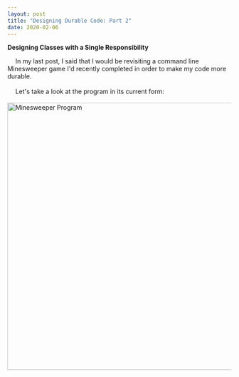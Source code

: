 ```yaml
---
layout: post
title: "Designing Durable Code: Part 2"
date: 2020-02-06
---
```


<p><b>Designing Classes with a Single Responsibility</b></p>
&emsp; In my last post, I said that I would be revisiting a command line Minesweeper game I'd recently completed in order to make my code more durable.
<br>
<br>
&emsp; Let's take a look at the program in its current form:
<br>
<br>
<img align="center" height="600" width="700" src="https://user-images.githubusercontent.com/34899774/73974146-d836a700-48f1-11ea-8d36-10defb2f9791.png" alt="Minesweeper Program">

